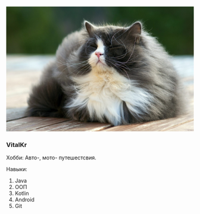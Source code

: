 ![Фото](img/cat.jpg)
### VitalKr 

Хобби: Авто-, мото- путешестсвия.

Навыки:


1. Java 
2. ООП
3. Kotlin
4. Android
5. Git
